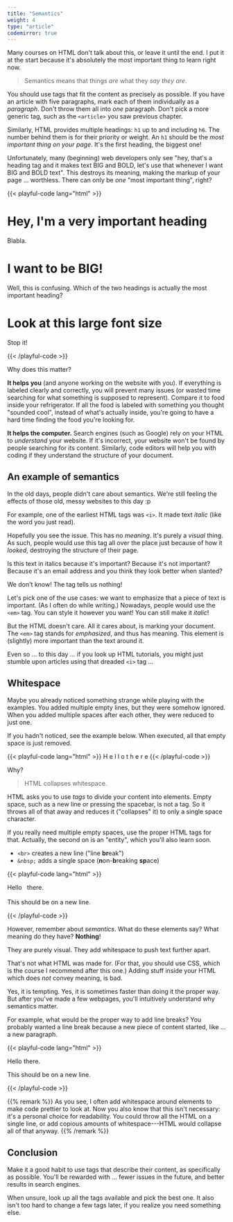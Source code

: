 ```yaml
---
title: "Semantics"
weight: 4
type: "article"
codemirror: true
---
```


Many courses on HTML don't talk about this, or leave it until the end. I put it at the start because it's absolutely the most important thing to learn right now.

> Semantics means that things _are_ what they _say they are_.

You should use tags that fit the content as precisely as possible. If you have an article with five paragraphs, mark each of them individually as a _paragraph_. Don't throw them all into _one_ paragraph. Don't pick a more generic tag, such as the `<article>` you saw previous chapter.

Similarly, HTML provides multiple headings: `h1` up to and including `h6`. The number behind them is for their priority or weight. An `h1` should be the _most important thing on your page_. It's the first heading, the biggest one! 

Unfortunately, many (beginning) web developers only see "hey, that's a heading tag and it makes text BIG and BOLD, let's use that whenever I want BIG and BOLD text". This destroys its meaning, making the markup of your page ... worthless. There can only be _one_ "most important thing", right?

{{< playful-code lang="html" >}}
<h1>Hey, I'm a very important heading</h1>
<p>Blabla.</p>
<h1>I want to be BIG!</h1>
<p>Well, this is confusing. Which of the two headings is actually the most important heading?</p>
<h1>Look at this large font size</h1>
<p>Stop it!</p>
{{< /playful-code >}}

Why does this matter?

**It helps you** (and anyone working on the website with you). If everything is labeled clearly and correctly, you will prevent many issues (or wasted time searching for what something is supposed to represent). Compare it to food inside your refrigerator. If all the food is labeled with something you thought "sounded cool", instead of what's actually inside, you're going to have a hard time finding the food you're looking for.

**It helps the computer.** Search engines (such as Google) rely on your HTML to _understand_ your website. If it's incorrect, your website won't be found by people searching for its content. Similarly, code editors will help you with coding if they understand the structure of your document.

## An example of semantics

In the old days, people didn't care about semantics. We're still feeling the effects of those old, messy websites to this day :p

For example, one of the earliest HTML tags was `<i>`. It made text _italic_ (like the word you just read). 

Hopefully you see the issue. This has no _meaning_. It's purely a _visual_ thing. As such, people would use this tag all over the place just because of how it _looked_, destroying the structure of their page. 

Is this text in italics because it's important? Because it's not important? Because it's an email address and you think they look better when slanted?

We don't know! The tag tells us nothing!

Let's pick one of the use cases: we want to emphasize that a piece of text is important. (As I often do while writing.) Nowadays, people would use the `<em>` tag. You can style it however you want! You can still make it _italic_!

But the HTML doesn't care. All it cares about, is marking your document. The `<em>` tag stands for _emphasized_, and thus has meaning. This element is (slightly) more important than the text around it.

Even so ... to this day ... if you look up HTML tutorials, you might just stumble upon articles using that dreaded `<i>` tag ...

## Whitespace

Maybe you already noticed something strange while playing with the examples. You added multiple empty lines, but they were somehow ignored. When you added multiple spaces after each other, they were reduced to just one. 

If you hadn't noticed, see the example below. When executed, all that empty space is just removed.

{{< playful-code lang="html" >}}
H
e
l
l
o
t
h
e
r
e
{{< /playful-code >}}

Why?

> HTML collapses whitespace.

HTML asks you to use _tags_ to divide your content into elements. Empty space, such as a new line or pressing the spacebar, is not a tag. So it throws all of that away and reduces it ("collapses" it) to only a single space character.

If you really need multiple empty spaces, use the proper HTML tags for that. Actually, the second on is an "entity", which you'll also learn soon.

* `<br>` creates a new line ("line <strong>br</strong>eak")
* `&nbsp;` adds a single space (<strong>n</strong>on-<strong>b</strong>reaking <strong>sp</strong>ace)

{{< playful-code lang="html" >}}
<p>Hello&nbsp;&nbsp;&nbsp;there.<br><br/>This should be on a new line.</p>
{{< /playful-code >}}

However, remember about _semantics_. What do these elements say? What meaning do they have? **Nothing**! 

They are purely visual. They add whitespace to push text further apart.

That's not what HTML was made for. (For that, you should use CSS, which is the course I recommend after this one.) Adding stuff inside your HTML which does _not_ convey meaning, is bad.

Yes, it is tempting. Yes, it is sometimes faster than doing it the proper way. But after you've made a few webpages, you'll intuitively understand why semantics matter.

For example, what would be the proper way to add line breaks? You probably wanted a line break because a new piece of content started, like ... a new paragraph.

{{< playful-code lang="html" >}}
<p>Hello there.</p>
<p>This should be on a new line.</p>
{{< /playful-code >}}

{{% remark %}}
As you see, I often add whitespace around elements to make code prettier to look at. Now you also know that this isn't necessary: it's a personal choice for readability. You could throw all the HTML on a single line, or add copious amounts of whitespace---HTML would collapse all of that anyway.
{{% /remark %}}

## Conclusion

Make it a good habit to use tags that describe their content, as specifically as possible. You'll be rewarded with ... fewer issues in the future, and better results in search engines.

When unsure, look up all the tags available and pick the best one. It also isn't too hard to change a few tags later, if you realize you need something else.
